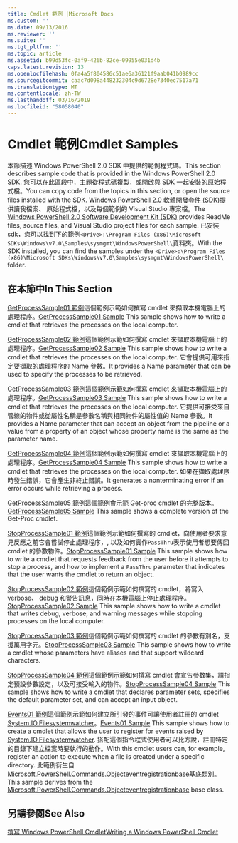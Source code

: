 ```yaml
---
title: Cmdlet 範例 |Microsoft Docs
ms.custom: ''
ms.date: 09/13/2016
ms.reviewer: ''
ms.suite: ''
ms.tgt_pltfrm: ''
ms.topic: article
ms.assetid: b99d53fc-0af9-426b-82ce-09955e031d4b
caps.latest.revision: 13
ms.openlocfilehash: 0fa4a5f804586c51ae6a36121f9aab041b0989cc
ms.sourcegitcommit: caac7d098a448232304c9d6728e7340ec7517a71
ms.translationtype: MT
ms.contentlocale: zh-TW
ms.lasthandoff: 03/16/2019
ms.locfileid: "58058040"
---
```

# <a name="cmdlet-samples"></a><span data-ttu-id="6eebc-102">Cmdlet 範例</span><span class="sxs-lookup"><span data-stu-id="6eebc-102">Cmdlet Samples</span></span>

<span data-ttu-id="6eebc-103">本節描述 Windows PowerShell 2.0 SDK 中提供的範例程式碼。</span><span class="sxs-lookup"><span data-stu-id="6eebc-103">This section describes sample code that is provided in the Windows PowerShell 2.0 SDK.</span></span> <span data-ttu-id="6eebc-104">您可以在此區段中，主題從程式碼複製，或開啟與 SDK 一起安裝的原始程式檔。</span><span class="sxs-lookup"><span data-stu-id="6eebc-104">You can copy code from the topics in this section, or open the source files installed with the SDK.</span></span> <span data-ttu-id="6eebc-105">[Windows PowerShell 2.0 軟體開發套件 (SDK)](https://www.microsoft.com/en-us/download/details.aspx?id=2560)提供讀我檔案、 原始程式檔，以及每個範例的 Visual Studio 專案檔。</span><span class="sxs-lookup"><span data-stu-id="6eebc-105">The [Windows PowerShell 2.0 Software Development Kit (SDK)](https://www.microsoft.com/en-us/download/details.aspx?id=2560) provides ReadMe files, source files, and Visual Studio project files for each sample.</span></span> <span data-ttu-id="6eebc-106">已安裝 sdk，您可以找到下的範例`<Drive>:\Program Files (x86)\Microsoft SDKs\Windows\v7.0\Samples\sysmgmt\WindowsPowerShell\`資料夾。</span><span class="sxs-lookup"><span data-stu-id="6eebc-106">With the SDK installed, you can find the samples under the `<Drive>:\Program Files (x86)\Microsoft SDKs\Windows\v7.0\Samples\sysmgmt\WindowsPowerShell\` folder.</span></span>

## <a name="in-this-section"></a><span data-ttu-id="6eebc-107">在本節中</span><span class="sxs-lookup"><span data-stu-id="6eebc-107">In This Section</span></span>

<span data-ttu-id="6eebc-108">[GetProcessSample01 範例](./getprocesssample01-sample.md)這個範例示範如何撰寫 cmdlet 來擷取本機電腦上的處理程序。</span><span class="sxs-lookup"><span data-stu-id="6eebc-108">[GetProcessSample01 Sample](./getprocesssample01-sample.md) This sample shows how to write a cmdlet that retrieves the processes on the local computer.</span></span>

<span data-ttu-id="6eebc-109">[GetProcessSample02 範例](./getprocesssample02-sample.md)這個範例示範如何撰寫 cmdlet 來擷取本機電腦上的處理程序。</span><span class="sxs-lookup"><span data-stu-id="6eebc-109">[GetProcessSample02 Sample](./getprocesssample02-sample.md) This sample shows how to write a cmdlet that retrieves the processes on the local computer.</span></span> <span data-ttu-id="6eebc-110">它會提供可用來指定要擷取的處理程序的 Name 參數。</span><span class="sxs-lookup"><span data-stu-id="6eebc-110">It provides a Name parameter that can be used to specify the processes to be retrieved.</span></span>

<span data-ttu-id="6eebc-111">[GetProcessSample03 範例](./getprocesssample03-sample.md)這個範例示範如何撰寫 cmdlet 來擷取本機電腦上的處理程序。</span><span class="sxs-lookup"><span data-stu-id="6eebc-111">[GetProcessSample03 Sample](./getprocesssample03-sample.md) This sample shows how to write a cmdlet that retrieves the processes on the local computer.</span></span> <span data-ttu-id="6eebc-112">它提供可接受來自管線的物件或從屬性名稱是參數名稱與相同物件的屬性值的 Name 參數。</span><span class="sxs-lookup"><span data-stu-id="6eebc-112">It provides a Name parameter that can accept an object from the pipeline or a value from a property of an object whose property name is the same as the parameter name.</span></span>

<span data-ttu-id="6eebc-113">[GetProcessSample04 範例](./getprocesssample04-sample.md)這個範例示範如何撰寫 cmdlet 來擷取本機電腦上的處理程序。</span><span class="sxs-lookup"><span data-stu-id="6eebc-113">[GetProcessSample04 Sample](./getprocesssample04-sample.md) This sample shows how to write a cmdlet that retrieves the processes on the local computer.</span></span> <span data-ttu-id="6eebc-114">如果在擷取處理序時發生錯誤，它會產生非終止錯誤。</span><span class="sxs-lookup"><span data-stu-id="6eebc-114">It generates a nonterminating error if an error occurs while retrieving a process.</span></span>

<span data-ttu-id="6eebc-115">[GetProcessSample05 範例](./getprocesssample05-sample.md)這個範例會示範 Get-proc cmdlet 的完整版本。</span><span class="sxs-lookup"><span data-stu-id="6eebc-115">[GetProcessSample05 Sample](./getprocesssample05-sample.md) This sample shows a complete version of the Get-Proc cmdlet.</span></span>

<span data-ttu-id="6eebc-116">[StopProcessSample01 範例](./stopprocesssample01-sample.md)這個範例示範如何撰寫的 cmdlet，向使用者要求意見反應之前它會嘗試停止處理程序，, 以及如何實作`PassThru`表示使用者想要傳回 cmdlet 的參數物件。</span><span class="sxs-lookup"><span data-stu-id="6eebc-116">[StopProcessSample01 Sample](./stopprocesssample01-sample.md) This sample shows how to write a cmdlet that requests feedback from the user before it attempts to stop a process, and how to implement a `PassThru` parameter that indicates that the user wants the cmdlet to return an object.</span></span>

<span data-ttu-id="6eebc-117">[StopProcessSample02 範例](./stopprocesssample02-sample.md)這個範例示範如何撰寫的 cmdlet，將寫入 verbose、 debug 和警告訊息，同時在本機電腦上停止處理程序。</span><span class="sxs-lookup"><span data-stu-id="6eebc-117">[StopProcessSample02 Sample](./stopprocesssample02-sample.md) This sample shows how to write a cmdlet that writes debug, verbose, and warning messages while stopping processes on the local computer.</span></span>

<span data-ttu-id="6eebc-118">[StopProcessSample03 範例](./stopprocesssample03-sample.md)這個範例示範如何撰寫的 cmdlet 的參數有別名，支援萬用字元。</span><span class="sxs-lookup"><span data-stu-id="6eebc-118">[StopProcessSample03 Sample](./stopprocesssample03-sample.md) This sample shows how to write a cmdlet whose parameters have aliases and that support wildcard characters.</span></span>

<span data-ttu-id="6eebc-119">[StopProcessSample04 範例](./stopprocesssample04-sample.md)這個範例示範如何撰寫 cmdlet 會宣告參數集，請指定預設參數設定，以及可接受輸入的物件。</span><span class="sxs-lookup"><span data-stu-id="6eebc-119">[StopProcessSample04 Sample](./stopprocesssample04-sample.md) This sample shows how to write a cmdlet that declares parameter sets, specifies the default parameter set, and can accept an input object.</span></span>

<span data-ttu-id="6eebc-120">[Events01 範例](./events01-sample.md)這個範例示範如何建立所引發的事件可讓使用者註冊的 cmdlet [System.IO.Filesystemwatcher](/dotnet/api/System.IO.FileSystemWatcher)。</span><span class="sxs-lookup"><span data-stu-id="6eebc-120">[Events01 Sample](./events01-sample.md) This sample shows how to create a cmdlet that allows the user to register for events raised by [System.IO.Filesystemwatcher](/dotnet/api/System.IO.FileSystemWatcher).</span></span> <span data-ttu-id="6eebc-121">搭配這個指令程式使用者可以比方說，註冊特定的目錄下建立檔案時要執行的動作。</span><span class="sxs-lookup"><span data-stu-id="6eebc-121">With this cmdlet users can, for example, register an action to execute when a file is created under a specific directory.</span></span> <span data-ttu-id="6eebc-122">此範例衍生自[Microsoft.PowerShell.Commands.Objecteventregistrationbase](/dotnet/api/Microsoft.PowerShell.Commands.ObjectEventRegistrationBase)基底類別。</span><span class="sxs-lookup"><span data-stu-id="6eebc-122">This sample derives from the [Microsoft.PowerShell.Commands.Objecteventregistrationbase](/dotnet/api/Microsoft.PowerShell.Commands.ObjectEventRegistrationBase) base class.</span></span>

## <a name="see-also"></a><span data-ttu-id="6eebc-123">另請參閱</span><span class="sxs-lookup"><span data-stu-id="6eebc-123">See Also</span></span>

[<span data-ttu-id="6eebc-124">撰寫 Windows PowerShell Cmdlet</span><span class="sxs-lookup"><span data-stu-id="6eebc-124">Writing a Windows PowerShell Cmdlet</span></span>](./writing-a-windows-powershell-cmdlet.md)
